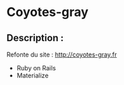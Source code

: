 # Coyotes-gray

## Description :

Refonte du site  : http://coyotes-gray.fr

* Ruby on Rails
* Materialize
